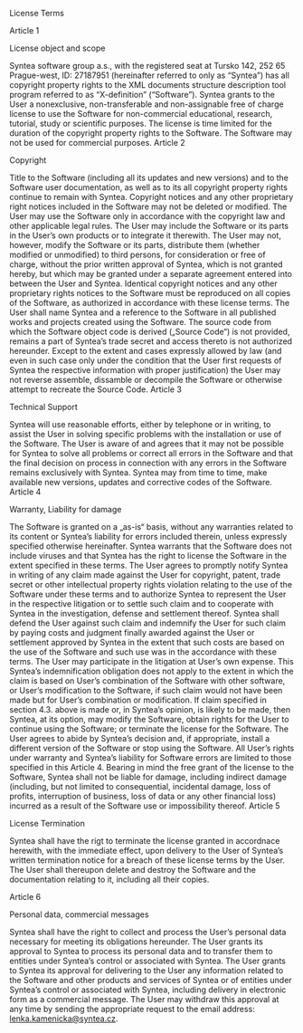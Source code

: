 License Terms

 

Article 1

License object and scope

Syntea software group a.s., with the registered seat at Tursko 142, 252 65 Prague-west, ID: 27187951 (hereinafter referred to only as “Syntea”) has all copyright property rights to the XML documents structure description tool program referred to as “X-definition” (“Software”).
Syntea grants to the User a nonexclusive, non-transferable and non-assignable free of charge license to use the Software for non-commercial educational, research, tutorial, study or scientific purposes. The license is time limited for the duration of the copyright property rights to the Software.
The Software may not be used for commercial purposes.
Article 2

Copyright

Title to the Software (including all its updates and new versions) and to the Software user documentation, as well as to its all copyright property rights continue to remain with Syntea. Copyright notices and any other proprietary right notices included in the Software may not be deleted or modified.
The User may use the Software only in accordance with the copyright law and other applicable legal rules. The User may include the Software or its parts in the User’s own products or to integrate it therewith. The User may not, however, modify the Software or its parts, distribute them (whether modified or unmodified) to third persons, for consideration or free of charge, without the prior written approval of Syntea, which is not granted hereby, but which may be granted under a separate agreement entered into between the User and Syntea.
Identical copyright notices and any other proprietary rights notices to the Software must be reproduced on all copies of the Software, as authorized in accordance with these license terms. The User shall name Syntea and a reference to the Software in all published works and projects created using the Software.
The source code from which the Software object code is derived („Source Code“) is not provided, remains a part of Syntea’s trade secret and access thereto is not authorized hereunder. Except to the extent and cases expressly allowed by law (and even in such case only under the condition that the User first requests of Syntea the respective information with proper justification) the User may not reverse assemble, dissamble or decompile the Software or otherwise attempt to recreate the Source Code.
Article 3

Technical Support

Syntea will use reasonable efforts, either by telephone or in writing, to assist the User in solving specific problems with the installation or use of the Software.
The User is aware of and agrees that it may not be possible for Syntea to solve all problems or correct all errors in the Software and that the final decision on process in connection with any errors in the Software remains exclusively with Syntea.
Syntea may from time to time, make available new versions, updates and corrective codes of the Software.
Article 4

Warranty, Liability for damage

The Software is granted on a „as-is“ basis, without any warranties related to its content or Syntea’s liability for errors included therein, unless expressly specified otherwise hereinafter.
Syntea warrants that the Software does not include viruses and that Syntea has the right to license the Software in the extent specified in these terms.
The User agrees to promptly notify Syntea in writing of any claim made against the User for copyright, patent, trade secret or other intellectual property rights violation relating to the use of the Software under these terms and to authorize Syntea to represent the User in the respective litigation or to settle such claim and to cooperate with Syntea in the investigation, defense and settlement thereof. Syntea shall defend the User against such claim and indemnify the User for such claim by paying costs and judgment finally awarded against the User or settlement approved by Syntea in the extent that such costs are based on the use of the Software and such use was in the accordance with these terms. The User may participate in the litigation at User’s own expense. This Syntea’s indemnification obligation does not apply to the extent in which the claim is based on User’s combination of the Software with other software, or User’s modification to the Software, if such claim would not have been made but for User’s combination or modification.
If claim specified in section 4.3. above is made or, in Syntea’s opinion, is likely to be made, then Syntea, at its option, may modify the Software, obtain rights for the User to continue using the Software; or terminate the license for the Software. The User agrees to abide by Syntea’s decision and, if appropriate, install a different version of the Software or stop using the Software.
All User’s rights under warranty and Syntea’s liability for Software errors are limited to those specified in this Article 4.
Bearing in mind the free grant of the license to the Software, Syntea shall not be liable for damage, including indirect damage (including, but not limited to consequential, incidental damage, loss of profits, interruption of business, loss of data or any other financial loss) incurred as a result of the Software use or impossibility thereof.
Article 5

License Termination

Syntea shall have the rigt to terminate the license granted in accordnace herewith,  with the immediate effect, upon delivery to the User of Syntea’s written termination notice for a breach of these license terms by the User.  The User shall thereupon delete and destroy the Software and the documentation relating to it, including all their copies.

Article 6

Personal data, commercial messages

Syntea shall have the right to collect and process the User’s personal data necessary for meeting its obligations hereunder. The User grants its approval to Syntea to process its personal data and to transfer them to entities under Syntea’s control or associated with Syntea.
The User grants to Syntea its approval for delivering to the User any information related to the Software and other  products and services of Syntea or of entities under Syntea’s control or associated with Syntea, including delivery in electronic form as a commercial message. The User may withdraw this approval at any time by sending the appropriate request to the email address: lenka.kamenicka@syntea.cz.
